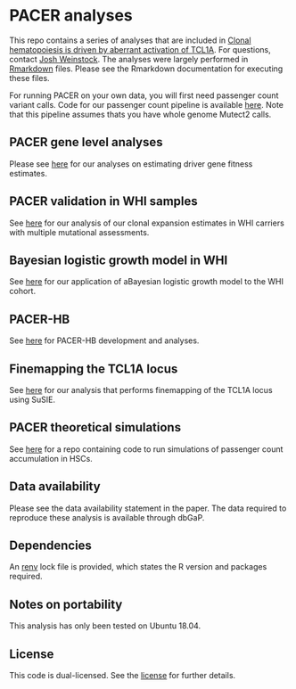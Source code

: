 # PACER analyses

This repo contains a series of analyses that are included in [Clonal hematopoiesis is driven by aberrant activation of TCL1A](https://www.biorxiv.org/content/10.1101/2021.12.10.471810v1). 
For questions, contact [Josh Weinstock](jweinstk@umich.edu). The analyses were
largely performed in [Rmarkdown](https://rmarkdown.rstudio.com/) files. Please see the 
Rmarkdown documentation for executing these files. 

For running PACER on your own data, you will first need passenger count variant calls.
Code for our passenger count pipeline is available [here](https://github.com/weinstockj/passenger_count_variant_calling). Note that this pipeline assumes thats you have whole genome Mutect2 calls. 

## PACER gene level analyses
Please see [here](counts_by_gene.Rmd) for our analyses on estimating driver gene
fitness estimates. 

## PACER validation in WHI samples
See [here](new_clonal_expansion_estimates_evaluation.Rmd) for our analysis 
of our clonal expansion estimates in WHI carriers with multiple mutational
assessments. 

## Bayesian logistic growth model in WHI
See [here](expanded_WHI_cohort_analysis.Rmd) for our application of aBayesian logistic growth model to the WHI cohort. 

## PACER-HB
See [here](model_clone_growth.Rmd) for PACER-HB development and analyses. 

## Finemapping the TCL1A locus
See [here](finemapping_tcl1a.Rmd) for our analysis that performs finemapping
of the TCL1A locus using SuSIE. 

## PACER theoretical simulations
See [here](https://github.com/weinstockj/hsc_simulation) for a repo containing
code to run simulations of passenger count accumulation in HSCs. 

## Data availability
Please see the data availability statement in the paper. The data required to 
reproduce these analysis is available through dbGaP. 

## Dependencies
An [renv](https://github.com/rstudio/renv) lock file is provided, which 
states the R version and packages required. 

## Notes on portability
This analysis has only been tested on Ubuntu 18.04.

## License
This code is dual-licensed. See the [license](LICENSE.md) for further details. 
